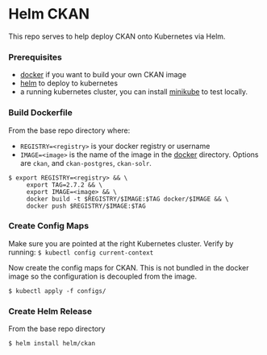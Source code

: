 # Helm CKAN

This repo serves to help deploy CKAN onto Kubernetes via Helm.

### Prerequisites
- [docker](https://docs.docker.com/install/) if you want to build your own CKAN image
- [helm](https://github.com/kubernetes/helm#install) to deploy to kubernetes
- a running kubernetes cluster, you can install [minikube](https://kubernetes.io/docs/tasks/tools/install-minikube/) to test locally.

### Build Dockerfile
From the base repo directory where:
- `REGISTRY=<registry>` is your docker registry or username
- `IMAGE=<image>` is the name of the image in the [docker](docker) directory. Options are `ckan`, and `ckan-postgres`, `ckan-solr`.

```
$ export REGISTRY=<registry> && \
     export TAG=2.7.2 && \
     export IMAGE=<image> && \
     docker build -t $REGISTRY/$IMAGE:$TAG docker/$IMAGE && \
     docker push $REGISTRY/$IMAGE:$TAG
```


### Create Config Maps
Make sure you are pointed at the right Kubernetes cluster.  Verify by running:
`$ kubectl config current-context`

Now create the config maps for CKAN. This is not bundled in the docker image so the configuration is decoupled from the image.

```
$ kubectl apply -f configs/
```

### Create Helm Release
From the base repo directory
```
$ helm install helm/ckan
```
